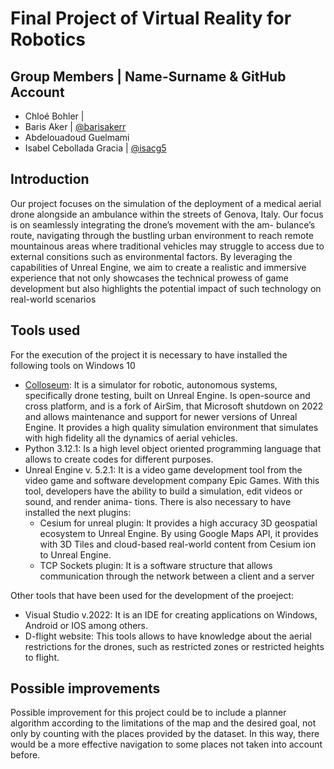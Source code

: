 # Final Project of Virtual Reality for Robotics
## Group Members | Name-Surname & GitHub Account
* Chloé Bohler |
* Baris Aker | [@barisakerr](https://github.com/barisakerr)
* Abdelouadoud Guelmami
* Isabel Cebollada Gracia | [@isacg5](https://github.com/isacg5)

## Introduction
Our project focuses on the simulation of the deployment of a medical aerial drone alongside an ambulance
within the streets of Genova, Italy. Our focus is on seamlessly integrating the drone’s movement with the am-
bulance’s route, navigating through the bustling urban environment to reach remote mountainous areas where
traditional vehicles may struggle to access due to external consitions such as environmental factors. By leveraging the capabilities of Unreal Engine, we aim to create a
realistic and immersive experience that not only showcases the technical prowess of game development but also
highlights the potential impact of such technology on real-world scenarios

## Tools used
For the execution of the project it is necessary to have installed the following tools on Windows 10
* [Colloseum](https://github.com/CodexLabsLLC/Colosseum): It is a simulator for robotic, autonomous systems, specifically drone testing, built on Unreal Engine. Is
open-source and cross platform, and is a fork of AirSim, that Microsoft shutdown on 2022 and allows
maintenance and support for newer versions of Unreal Engine. It provides a high quality simulation
environment that simulates with high fidelity all the dynamics of aerial vehicles.
* Python 3.12.1: Is a high level object oriented programming language that allows to create codes for different
purposes.
* Unreal Engine v. 5.2.1: It is a video game development tool from the video game and software development company Epic Games.
With this tool, developers have the ability to build a simulation, edit videos or sound, and render anima-
tions. There is also necessary to have installed the next plugins:
  * Cesium for unreal plugin: It provides a high accuracy 3D geospatial ecosystem to Unreal Engine. By using Google Maps API, it
provides with 3D Tiles and cloud-based real-world content from Cesium ion to Unreal Engine.
  * TCP Sockets plugin: It is a software structure that allows communication through the network between a client and a server
 
Other tools that have been used for the development of the proeject:
* Visual Studio v.2022: It is an IDE for creating applications on Windows, Android or IOS among others.
* D-flight website: This tools allows to have knowledge about the aerial restrictions for the drones, such as restricted zones
or restricted heights to flight.

## Possible improvements
Possible improvement for this project could be to include a planner algorithm according to the limitations of the map and the desired goal, not only by counting with the places provided by the dataset. In this way, there would be a more effective navigation to some places not taken into account before.
